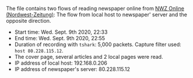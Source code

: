 The file contains two flows of reading newspaper online from [NWZ Online (Nordwest-Zeitung)](https://www.nwzonline.de/): The flow from local host to newspaper' server and the opposite direction.

* Start time: Wed. Sept. 9th 2020, 22:33
* End time: Wed. Sept. 9th 2020, 22:55
* Duration of recording with `tshark`: 5,000 packets. Capture filter used: `host 80.228.115.12`.
* The cover page, several articles and 2 local pages were read.
* IP address of local host: 192.168.0.206
* IP address of newspaper's server: 80.228.115.12

